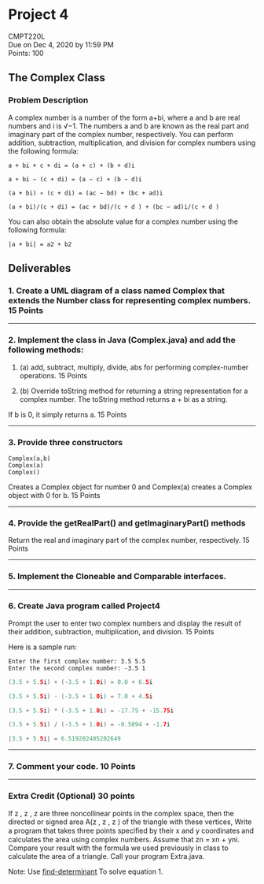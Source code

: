 ﻿# Project 4

CMPT220L\
Due on Dec 4, 2020 by 11:59 PM\
Points: 100

## The Complex Class

### Problem Description

A complex number is a number of the form a+bi, where a and b are real numbers and i is √−1. The numbers a and b are known as the real part and imaginary part of the complex number, respectively. You can perform addition, subtraction, multiplication, and division for complex numbers using the following formula:

```
a + bi + c + di = (a + c) + (b + d)i

a + bi − (c + di) = (a − c) + (b − d)i

(a + bi) ∗ (c + di) = (ac − bd) + (bc + ad)i

(a + bi)/(c + di) = (ac + bd)/(c + d ) + (bc − ad)i/(c + d )
```

You can also obtain the absolute value for a complex number using the following formula:

```
|a + bi| = a2 + b2
```

## Deliverables

### 1. Create a UML diagram of a class named Complex that extends the Number class for representing complex numbers. 15 Points

---

### 2. Implement the class in Java (Complex.java) and add the following methods:

1. (a) add, subtract, multiply, divide, abs for performing complex-number operations. 15 Points

2. (b) Override toString method for returning a string representation
   for a complex number. The toString method returns a + bi as a string.

If b is 0, it simply returns a. 15 Points

---

### 3. Provide three constructors

```
Complex(a,b)
Complex(a)
Complex()
```

Creates a Complex object for number 0 and Complex(a) creates a Complex object with 0 for b. 15 Points

---

### 4. Provide the getRealPart() and getImaginaryPart() methods

Return the real and imaginary part of the complex number, respectively.
15 Points

---

### 5. Implement the Cloneable and Comparable interfaces.

---

### 6. Create Java program called Project4

Prompt the user to enter two complex numbers and display the result
of their addition, subtraction, multiplication, and division. 15 Points

Here is a sample run:

```
Enter the first complex number: 3.5 5.5
Enter the second complex number: -3.5 1
```

```java
(3.5 + 5.5i) + (-3.5 + 1.0i) = 0.0 + 6.5i

(3.5 + 5.5i) - (-3.5 + 1.0i) = 7.0 + 4.5i

(3.5 + 5.5i) * (-3.5 + 1.0i) = -17.75 + -15.75i

(3.5 + 5.5i) / (-3.5 + 1.0i) = -0.5094 + -1.7i

|3.5 + 5.5i| = 6.519202405202649
```

---

### 7. Comment your code. 10 Points

---

### Extra Credit (Optional) 30 points

If z , z , z are three noncollinear points in the complex space,
then the directed or signed area A(z , z , z ) of the triangle with
these vertices, Write a program that takes three points speciﬁed by
their x and y coordinates and calculates the area using complex
numbers. Assume that zn = xn + yni. Compare your result with the
formula we used previously in class to calculate the area of a
triangle. Call your program Extra.java.

Note: Use [find-determinant](https://en.wikipedia.org/wiki/Determinant)
To solve equation 1.
